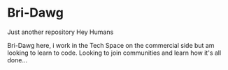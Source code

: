 # Bri-Dawg
Just another repository
Hey Humans 

Bri-Dawg here, i work in the Tech Space on the commercial side but am looking to learn to code.
Looking to join communities and learn how it's all done...
